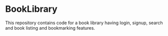 # BookLibrary
This repository contains code for a book library having login, signup, search and book listing and bookmarking features.
